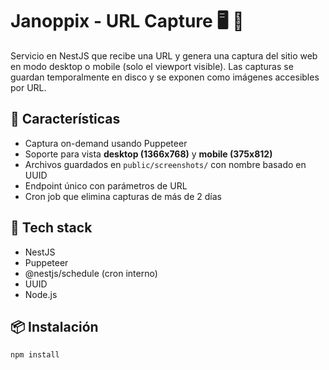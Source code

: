 # Janoppix - URL Capture 🖥️ 📸

Servicio en NestJS que recibe una URL y genera una captura del sitio web en modo desktop o mobile (solo el viewport visible). Las capturas se guardan temporalmente en disco y se exponen como imágenes accesibles por URL.

## 🚀 Características

- Captura on-demand usando Puppeteer
- Soporte para vista **desktop (1366x768)** y **mobile (375x812)**
- Archivos guardados en `public/screenshots/` con nombre basado en UUID
- Endpoint único con parámetros de URL
- Cron job que elimina capturas de más de 2 días

## 🧱 Tech stack

- NestJS
- Puppeteer
- @nestjs/schedule (cron interno)
- UUID
- Node.js

## 📦 Instalación

```bash
npm install
```

